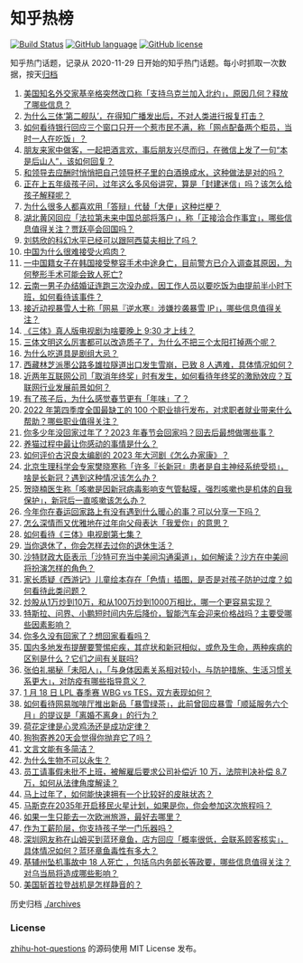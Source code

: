 # 知乎热榜
[![Build Status](https://github.com/ToWeLong/zhihu-hot-questions/workflows/CI/badge.svg)](https://github.com/ToWeLong/zhihu-hot-questions/actions)
[![GitHub language](https://img.shields.io/badge/language-golang-orange.svg)](https://golang.org/)
[![GitHub license](https://img.shields.io/github/license/ToWeLong/zhihu-hot-questions)](https://github.com/ToWeLong/zhihu-hot-questions/blob/main/LICENSE)

知乎热门话题，记录从 2020-11-29 日开始的知乎热门话题。每小时抓取一次数据，按天[归档](./archives)

<!-- BEGIN -->

1. [美国知名外交家基辛格突然改口称「支持乌克兰加入北约」，原因几何？释放了哪些信息？](https://www.zhihu.com/question/579466294)
1. [为什么三体‘第二舰队’，在得知广播发出后，不对人类进行报复打击？](https://www.zhihu.com/question/567871406)
1. [如何看待银行回应三个窗口只开一个惹市民不满，称「网点配备两个柜员，当时一人在吃饭」？](https://www.zhihu.com/question/578875476)
1. [朋友来家中做客，一起把酒言欢，事后朋友兴尽而归，在微信上发了一句“本是后山人”，该如何回复？](https://www.zhihu.com/question/578894611)
1. [和领导去应酬时悄悄把自己领导杯子里的白酒换成水，这种做法是对的吗？](https://www.zhihu.com/question/555761462)
1. [正在上五年级孩子问，过年这么多风俗讲究，算是「封建迷信」吗？该怎么给孩子解释呢？](https://www.zhihu.com/question/512889468)
1. [为什么很多人都喜欢用「答辩」代替「大便」这种烂梗？](https://www.zhihu.com/question/579004309)
1. [湖北黄冈回应「法拉第未来中国总部将落户」，称「正接洽合作事宜」，哪些信息值得关注？贾跃亭会回国吗？](https://www.zhihu.com/question/579235270)
1. [刘慈欣的科幻水平已经可以跟阿西莫夫相比了吗？](https://www.zhihu.com/question/570272746)
1. [中国为什么很难接受火鸡肉？](https://www.zhihu.com/question/20638014)
1. [一中国籍女子在韩国接受整容手术中途身亡，目前警方已介入调查其原因，为何整形手术可能会致人死亡?](https://www.zhihu.com/question/579337977)
1. [云南一男子办结婚证连跑三次没办成，因工作人员以要吃饭为由提前半小时下班，如何看待该事件？](https://www.zhihu.com/question/579343400)
1. [接近动视暴雪人士称「网易『逆水寒』涉嫌抄袭暴雪 IP」，哪些信息值得关注？](https://www.zhihu.com/question/579466210)
1. [《三体》真人版电视剧为啥要晚上 9:30 才上线？](https://www.zhihu.com/question/579006748)
1. [三体文明这么厉害都可以改造质子了，为什么不把三个太阳打掉两个呢？](https://www.zhihu.com/question/579195668)
1. [为什么吃道具是剧组大忌？](https://www.zhihu.com/question/47907880)
1. [西藏林芝派墨公路多雄拉隧道出口发生雪崩，已致 8 人遇难，具体情况如何？](https://www.zhihu.com/question/579478827)
1. [近两年互联网公司「取消年终奖」时有发生，如何看待年终奖的激励效应？互联网行业发展前景如何？](https://www.zhihu.com/question/579004592)
1. [有了孩子后，为什么感觉春节更有「年味」了？](https://www.zhihu.com/question/440191691)
1. [2022 年第四季度全国最缺工的 100 个职业排行发布，对求职者就业带来什么帮助？哪些职业值得关注？](https://www.zhihu.com/question/579423382)
1. [你多少年没回家过年了？2023 年春节会回家吗？回去后最想做哪些事？](https://www.zhihu.com/question/579510212)
1. [养猫过程中最让你感动的事情是什么？](https://www.zhihu.com/question/547633054)
1. [如何评价古沢良太编剧的 2023 年大河剧《怎么办家康》？](https://www.zhihu.com/question/578249212)
1. [北京生理科学会专家樊晓寒称「许多『长新冠』患者是自主神经系统受损」，啥是长新冠？遇到这种情况该怎么办？](https://www.zhihu.com/question/579370919)
1. [贺晓楠医生称「咳嗽是因新冠病毒影响支气管黏膜，强烈咳嗽也是机体的自我保护」，新冠后一直咳嗽该怎么办？](https://www.zhihu.com/question/579364872)
1. [今年你在春运回家路上有没有遇到什么暖心的事？可以分享一下吗？](https://www.zhihu.com/question/579223512)
1. [怎么深情而又优雅地在过年向父母表达「我爱你」的意思？](https://www.zhihu.com/question/579245523)
1. [如何看待《三体》电视剧第七集？](https://www.zhihu.com/question/579473726)
1. [当你退休了，你会怎样去过你的退休生活？](https://www.zhihu.com/question/428005906)
1. [沙特财政大臣表示「沙特可充当中美间沟通渠道」，如何解读？沙方在中美间将扮演怎样的角色？](https://www.zhihu.com/question/579224332)
1. [家长质疑《西游记》儿童绘本存在「色情」插图，是否是对孩子防护过度？如何看待此类问题？](https://www.zhihu.com/question/579336137)
1. [炒股从1万炒到10万，和从100万炒到1000万相比，哪一个更容易实现？](https://www.zhihu.com/question/579046394)
1. [特斯拉、问界、小鹏短时间内先后降价，智能汽车会迎来价格战吗？主要受哪些因素影响？](https://www.zhihu.com/question/579259059)
1. [你多久没有回家了？想回家看看吗？](https://www.zhihu.com/question/577736476)
1. [国内多地发布提醒要警惕疟疾，其症状和新冠相似，或危及生命，两种疾病的区别是什么？它们之间有关联吗?](https://www.zhihu.com/question/579378162)
1. [张伯礼揭秘「未阳人」，「与身体因素关系相对较小，与防护措施、生活习惯关系更大」，对防疫有哪些指导意义？](https://www.zhihu.com/question/579337159)
1. [1 月 18 日 LPL 春季赛 WBG vs TES，双方表现如何？](https://www.zhihu.com/question/579092344)
1. [如何看待网易咖啡厅推出新品「暴雪绿茶」，此前曾回应暴雪「顺延服务六个月」的提议是「离婚不离身」的行为？](https://www.zhihu.com/question/579334319)
1. [荷花定律是心灵鸡汤还是成功定律？](https://www.zhihu.com/question/578888994)
1. [狗狗寄养20天会觉得你抛弃它了吗？](https://www.zhihu.com/question/471579412)
1. [文言文能有多简洁？](https://www.zhihu.com/question/543498269)
1. [为什么生物不可以永生？](https://www.zhihu.com/question/38112755)
1. [员工请事假未批不上班，被解雇后要求公司补偿近 10 万，法院判决补偿 8.7 万，如何从法律角度解读？](https://www.zhihu.com/question/579002597)
1. [马上过年了，如何能快速拥有一个比较好的皮肤状态？](https://www.zhihu.com/question/577695276)
1. [马斯克在2035年开启移民火星计划，如果是你，你会参加这次旅程吗？](https://www.zhihu.com/question/576945089)
1. [如果一生只能去一次欧洲旅游，最好去哪里？](https://www.zhihu.com/question/26540663)
1. [作为工薪阶层，你支持孩子学一门乐器吗？](https://www.zhihu.com/question/578099792)
1. [深圳网友称在山姆买到蓝环章鱼，店方回应「概率很低，会联系顾客核实」，具体情况如何？蓝环章鱼毒性有多大？](https://www.zhihu.com/question/579312606)
1. [基辅州坠机事故中 18 人死亡 ，包括乌内务部长等政要，哪些信息值得关注？对乌当局将造成哪些影响？](https://www.zhihu.com/question/579419205)
1. [美国斩首拉登战机是怎样静音的？](https://www.zhihu.com/question/318800368)

<!-- END -->

历史归档 [./archives](./archives)


### License
[zhihu-hot-questions](https://github.com/towelong/zhihu-hot-questions) 的源码使用 MIT License 发布。